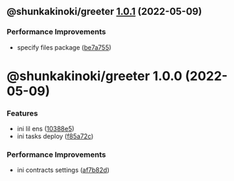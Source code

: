 ## @shunkakinoki/greeter [1.0.1](https://github.com/shunkakinoki/contracts/compare/@shunkakinoki/greeter@1.0.0...@shunkakinoki/greeter@1.0.1) (2022-05-09)

### Performance Improvements

- specify files package ([be7a755](https://github.com/shunkakinoki/contracts/commit/be7a7553720ffbf0d193d58a89634ea7624da7d2))

# @shunkakinoki/greeter 1.0.0 (2022-05-09)

### Features

- ini lil ens ([10388e5](https://github.com/shunkakinoki/contracts/commit/10388e52c5cd60b323e46c720c51fb19a465d827))
- ini tasks deploy ([f85a72c](https://github.com/shunkakinoki/contracts/commit/f85a72c056e4dd2cf67dd64bbf07feed45568302))

### Performance Improvements

- ini contracts settings ([af7b82d](https://github.com/shunkakinoki/contracts/commit/af7b82d97aed40efedae658512e6135687931335))
